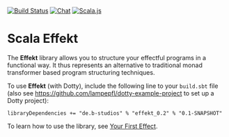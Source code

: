 [![Build Status](https://travis-ci.org/b-studios/scala-effekt.svg?branch=master)](https://travis-ci.org/b-studios/scala-effekt)
[![Chat](https://badges.gitter.im/Join%20Chat.svg)](https://gitter.im/scala-effekt/scala-effekt)
[![Scala.js](http://scala-js.org/assets/badges/scalajs-0.6.15.svg)](http://scala-js.org)

# Scala Effekt
The **Effekt** library allows you to structure your effectful programs
in a functional way. It thus represents an alternative to traditional
monad transformer based program structuring techniques.

To use **Effekt** (with Dotty), include the
following line to your `build.sbt` file (also see https://github.com/lampepfl/dotty-example-project to set up a Dotty project):

```
libraryDependencies += "de.b-studios" % "effekt_0.2" % "0.1-SNAPSHOT"
```

To learn how to use the library, see [Your First Effect](http://b-studios.de/scala-effekt/guides/getting-started.html).
